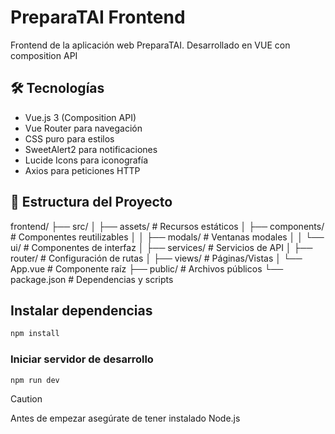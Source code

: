 # PreparaTAI Frontend

Frontend de la aplicación web PreparaTAI. Desarrollado en VUE con composition API

## 🛠️ Tecnologías

- Vue.js 3 (Composition API)
- Vue Router para navegación
- CSS puro para estilos
- SweetAlert2 para notificaciones
- Lucide Icons para iconografía
- Axios para peticiones HTTP

## 📂 Estructura del Proyecto
frontend/
├── src/
│   ├── assets/          # Recursos estáticos
│   ├── components/      # Componentes reutilizables
│   │   ├── modals/     # Ventanas modales
│   │   └── ui/         # Componentes de interfaz
│   ├── services/       # Servicios de API
│   ├── router/         # Configuración de rutas
│   ├── views/          # Páginas/Vistas
│   └── App.vue         # Componente raíz
├── public/             # Archivos públicos
└── package.json        # Dependencias y scripts



## Instalar dependencias

```sh
npm install
```

### Iniciar servidor de desarrollo

```sh
npm run dev
```

> [!CAUTION]
> Antes de empezar asegúrate de tener instalado Node.js